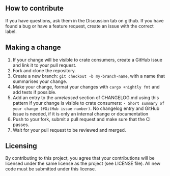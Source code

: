 ## How to contribute

If you have questions, ask them in the Discussion tab on github. If you have found a bug or have a feature request, create an issue
with the correct label.

## Making a change

1. If your change will be visible to crate consumers, create a GitHub issue and link it to your pull request.
2. Fork and clone the repository.
3. Create a new branch: `git checkout -b my-branch-name`, with a name that summarises your change.
4. Make your change, format your changes with `cargo +nightly fmt` and add tests if possible.
5. Add an entry to the *unreleased* section of CHANGELOG.md using this pattern if your change is visible to crate
   consumers: ```- Short summary of your change (#GitHub issue number)```.
   No changelog entry and GitHub issue is needed, if it is only an internal change or documentation
6. Push to your fork, submit a pull request and make sure that the CI passes.
7. Wait for your pull request to be reviewed and merged.

## Licensing

By contributing to this project, you agree that your contributions will be licensed under the same license as the
project (see LICENSE file). All new code must be submitted under this license.
